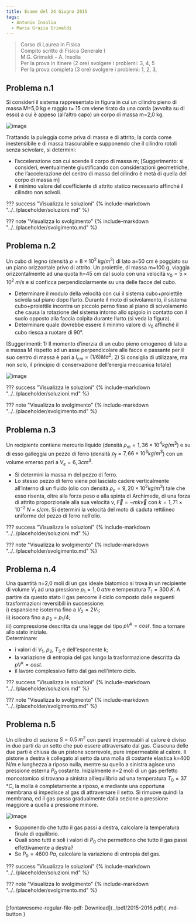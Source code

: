 ```yaml
---
title: Esame del 24 Giugno 2015
tags:
  - Antonio Insolia
  - Maria Grazia Grimaldi
---
```


>Corso di Laurea in Fisica<br>
Compito scritto di Fisica Generale I<br>
M.G. Grimaldi – A. Insolia<br>
Per la prova in itinere (2 ore) svolgere i problemi: 3, 4, 5<br>
Per la prova completa (3 ore) svolgere i problemi: 1, 2, 3, 

## Problema n.1
Si consideri il sistema rappresentato in figura in cui un cilindro pieno di massa M=5,0 kg e raggio r= 15 cm viene tirato da una corda (avvolta su di esso) a cui è appeso (all’altro capo) un corpo di massa m=2,0 kg. 

![image](https://user-images.githubusercontent.com/77018886/153273882-bfb3bfa0-a2cb-41db-9329-69ec15458be9.png)

Trattando la puleggia come priva di massa e di attrito, la corda come inestensibile e di massa trascurabile e supponendo che il cilindro rotoli senza scivolare, si determini:

- l’accelerazione con cui scende il corpo di massa m; [Suggerimento: si consideri, eventualmente giustificando con considerazioni geometriche, che l’accelerazione del centro di massa del cilindro è metà di quella del corpo di massa m]
- il minimo valore del coefficiente di attrito statico necessario affinché il cilindro non scivoli.

??? success "Visualizza le soluzioni"
    {% include-markdown "../../placeholder/soluzioni.md" %}

??? note "Visualizza lo svolgimento"
    {% include-markdown "../../placeholder/svolgimento.md" %}

## Problema n.2
Un cubo di legno (densità $ρ=8 × 10^2 \; kg/m^3$) di lato a=50 cm è poggiato su un piano orizzontale privo di attrito. Un proiettile, di massa m=100 g, viaggia orizzontalmente ad una quota h=45 cm dal suolo con una velocità $v_0=5 × 10^2 \; m/s$ e si conficca perpendicolarmente su una delle facce del cubo.

- Determinare il modulo della velocità con cui il sistema cubo+proiettile scivola sul piano dopo l’urto. Durante il moto di scivolamento, il sistema cubo+proiettile incontra un piccolo perno fisso al piano di scivolamento che causa la rotazione del sistema intorno allo spigolo in contatto con il suolo opposto alla faccia colpita durante l’urto (si veda la figura). 
- Determinare quale dovrebbe essere il minimo valore di $v_0$ affinché il cubo riesca a ruotare di 90°. 

[Suggerimenti: 1) Il momento d’inerzia di un cubo pieno omogeneo di lato a e massa M rispetto ad un asse perpendicolare alle facce e passante per il suo centro di massa è pari a $I_{cm} =(1/6)Ma^2$; 2) Si consiglia di utilizzare, ma non solo, il principio di conservazione dell’energia meccanica totale]

![image](https://user-images.githubusercontent.com/77018886/153273952-9ed60594-fc94-4d06-8fd3-1f2b78c731fb.png)

??? success "Visualizza le soluzioni"
    {% include-markdown "../../placeholder/soluzioni.md" %}

??? note "Visualizza lo svolgimento"
    {% include-markdown "../../placeholder/svolgimento.md" %}

## Problema n.3 
Un recipiente contiene mercurio liquido (densità $ρ_m=1,36 × 10^4 kg/m^3$) e su di esso galleggia un pezzo di ferro (densità $ρ_f=7,66 × 10^3 kg/m^3$) con un volume emerso pari a $V_e= 6,3 cm^3$.

- Si determini la massa m del pezzo di ferro.
- Lo stesso pezzo di ferro viene poi lasciato cadere verticalmente all’interno di un fluido (olio con densità $ρ_o = 9,20 × 10^2 kg/m^3$) tale che esso risenta, oltre alla forza peso e alla spinta di Archimede, di una forza di attrito proporzionale alla sua velocità v, $\vec{F}=-mk\vec{v}$ con $k=1,71 \times 10^{-2} \; N × s/cm$. Si determini la velocità del moto di caduta rettilineo uniforme del pezzo di ferro nell’olio.

??? success "Visualizza le soluzioni"
    {% include-markdown "../../placeholder/soluzioni.md" %}

??? note "Visualizza lo svolgimento"
    {% include-markdown "../../placeholder/svolgimento.md" %}

## Problema n.4
Una quantità n=2,0 moli di un gas ideale biatomico si trova in un recipiente di volume $V_1$ ad una pressione $p_1=1,0 \; atm$ e temperatura $T_1=300 \; K$. A partire da questo stato il gas percorre il ciclo composto dalle seguenti trasformazioni reversibili in successione: <br>
i) espansione isoterma fino a $V_2=2V_1$; <br>
ii) isocora fino a $p_3=p_1 /4$; <br>
iii) compressione descritta da una legge del tipo $pV^k=cost$. fino a tornare allo stato iniziale. <br>
Determinare:

- i valori di $V_1$, $p_2$, $T_3$ e dell'esponente k;
- la variazione di entropia del gas lungo la trasformazione descritta da $pV^k=cost$.
- il lavoro complessivo fatto dal gas nell'intero ciclo.

??? success "Visualizza le soluzioni"
    {% include-markdown "../../placeholder/soluzioni.md" %}

??? note "Visualizza lo svolgimento"
    {% include-markdown "../../placeholder/svolgimento.md" %}

## Problema n.5
Un cilindro di sezione $S=0.5 \; m^2$ con pareti impermeabili al calore è diviso in due parti da un setto che può essere attraversato dal gas. Ciascuna delle due parti è chiusa da un pistone scorrevole, pure impermeabile al calore. Il pistone a destra è collegato al setto da una molla di costante elastica k=400 N/m e lunghezza a riposo nulla, mentre su quello a sinistra agisce una pressione esterna $P_0$ costante. Inizialmente n=2 moli di un gas perfetto monoatomico si trovano a sinistra all’equilibrio ad una temperatura $T_0=37 \; °C$, la molla è completamente a riposo, e mediante una opportuna membrana si impedisce al gas di attraversare il setto. Si rimuove quindi la membrana, ed il gas passa gradualmente dalla sezione a pressione maggiore a quella a pressione minore.

![image](https://user-images.githubusercontent.com/77018886/153274017-21f23554-079a-42c1-9c54-3c57539c5222.png)

- Supponendo che tutto il gas passi a destra, calcolare la temperatura finale di equilibrio.
- Quali sono tutti e soli i valori di $P_0$ che permettono che tutto il gas passi effettivamente a destra?
- Se $P_0=4600 \; Pa$, calcolare la variazione di entropia del gas.

??? success "Visualizza le soluzioni"
    {% include-markdown "../../placeholder/soluzioni.md" %}

??? note "Visualizza lo svolgimento"
    {% include-markdown "../../placeholder/svolgimento.md" %}

<br>
[:fontawesome-regular-file-pdf: Download](../pdf/2015-2016.pdf){ .md-button }
